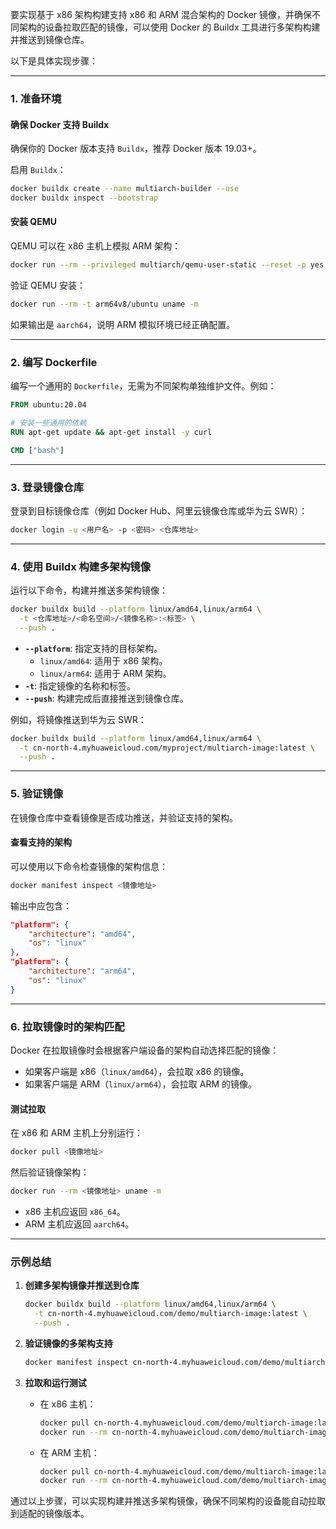要实现基于 x86 架构构建支持 x86 和 ARM 混合架构的 Docker 镜像，并确保不同架构的设备拉取匹配的镜像，可以使用 Docker 的 Buildx 工具进行多架构构建并推送到镜像仓库。

以下是具体实现步骤：

---

### 1. **准备环境**

#### **确保 Docker 支持 Buildx**
确保你的 Docker 版本支持 `Buildx`，推荐 Docker 版本 19.03+。

启用 `Buildx`：
```bash
docker buildx create --name multiarch-builder --use
docker buildx inspect --bootstrap
```

#### **安装 QEMU**
QEMU 可以在 x86 主机上模拟 ARM 架构：
```bash
docker run --rm --privileged multiarch/qemu-user-static --reset -p yes
```

验证 QEMU 安装：
```bash
docker run --rm -t arm64v8/ubuntu uname -m
```
如果输出是 `aarch64`，说明 ARM 模拟环境已经正确配置。

---

### 2. **编写 Dockerfile**
编写一个通用的 `Dockerfile`，无需为不同架构单独维护文件。例如：

```dockerfile
FROM ubuntu:20.04

# 安装一些通用的依赖
RUN apt-get update && apt-get install -y curl

CMD ["bash"]
```

---

### 3. **登录镜像仓库**
登录到目标镜像仓库（例如 Docker Hub、阿里云镜像仓库或华为云 SWR）：
```bash
docker login -u <用户名> -p <密码> <仓库地址>
```

---

### 4. **使用 Buildx 构建多架构镜像**
运行以下命令，构建并推送多架构镜像：

```bash
docker buildx build --platform linux/amd64,linux/arm64 \
  -t <仓库地址>/<命名空间>/<镜像名称>:<标签> \
  --push .
```

- **`--platform`**: 指定支持的目标架构。
  - `linux/amd64`: 适用于 x86 架构。
  - `linux/arm64`: 适用于 ARM 架构。
- **`-t`**: 指定镜像的名称和标签。
- **`--push`**: 构建完成后直接推送到镜像仓库。

例如，将镜像推送到华为云 SWR：

```bash
docker buildx build --platform linux/amd64,linux/arm64 \
  -t cn-north-4.myhuaweicloud.com/myproject/multiarch-image:latest \
  --push .
```

---

### 5. **验证镜像**
在镜像仓库中查看镜像是否成功推送，并验证支持的架构。

#### 查看支持的架构
可以使用以下命令检查镜像的架构信息：
```bash
docker manifest inspect <镜像地址>
```

输出中应包含：
```json
"platform": {
    "architecture": "amd64",
    "os": "linux"
},
"platform": {
    "architecture": "arm64",
    "os": "linux"
}
```

---

### 6. **拉取镜像时的架构匹配**
Docker 在拉取镜像时会根据客户端设备的架构自动选择匹配的镜像：
- 如果客户端是 x86（`linux/amd64`），会拉取 x86 的镜像。
- 如果客户端是 ARM（`linux/arm64`），会拉取 ARM 的镜像。

#### 测试拉取
在 x86 和 ARM 主机上分别运行：
```bash
docker pull <镜像地址>
```

然后验证镜像架构：
```bash
docker run --rm <镜像地址> uname -m
```

- x86 主机应返回 `x86_64`。
- ARM 主机应返回 `aarch64`。

---

### 示例总结

1. **创建多架构镜像并推送到仓库**
   ```bash
   docker buildx build --platform linux/amd64,linux/arm64 \
     -t cn-north-4.myhuaweicloud.com/demo/multiarch-image:latest \
     --push .
   ```

2. **验证镜像的多架构支持**
   ```bash
   docker manifest inspect cn-north-4.myhuaweicloud.com/demo/multiarch-image:latest
   ```

3. **拉取和运行测试**
   - 在 x86 主机：
     ```bash
     docker pull cn-north-4.myhuaweicloud.com/demo/multiarch-image:latest
     docker run --rm cn-north-4.myhuaweicloud.com/demo/multiarch-image:latest uname -m
     ```
   - 在 ARM 主机：
     ```bash
     docker pull cn-north-4.myhuaweicloud.com/demo/multiarch-image:latest
     docker run --rm cn-north-4.myhuaweicloud.com/demo/multiarch-image:latest uname -m
     ```

通过以上步骤，可以实现构建并推送多架构镜像，确保不同架构的设备能自动拉取到适配的镜像版本。